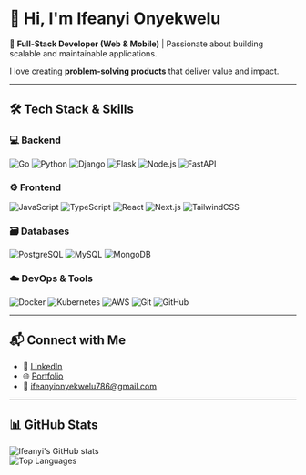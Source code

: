 # 👋 Hi, I'm Ifeanyi Onyekwelu

🚀 **Full-Stack Developer (Web & Mobile)** | Passionate about building scalable and maintainable applications.  

I love creating **problem-solving products** that deliver value and impact.

---

## 🛠️ Tech Stack & Skills

### 💻 Backend
![Go](https://img.shields.io/badge/-Go-00ADD8?style=flat&logo=go&logoColor=white)
![Python](https://img.shields.io/badge/-Python-3776AB?style=flat&logo=python&logoColor=white)
![Django](https://img.shields.io/badge/-Django-092E20?style=flat&logo=django)
![Flask](https://img.shields.io/badge/-Flask-000000?style=flat&logo=flask)
![Node.js](https://img.shields.io/badge/-Node.js-339933?style=flat&logo=nodedotjs)
![FastAPI](https://img.shields.io/badge/-FastAPI-009688?style=flat&logo=fastapi)

### ⚙️ Frontend
![JavaScript](https://img.shields.io/badge/-JavaScript-F7DF1E?style=flat&logo=javascript&logoColor=black)
![TypeScript](https://img.shields.io/badge/-TypeScript-3178C6?style=flat&logo=typescript&logoColor=white)
![React](https://img.shields.io/badge/-React-61DAFB?style=flat&logo=react)
![Next.js](https://img.shields.io/badge/-Next.js-000000?style=flat&logo=nextdotjs)
![TailwindCSS](https://img.shields.io/badge/-TailwindCSS-06B6D4?style=flat&logo=tailwind-css&logoColor=white)

### 🗃️ Databases
![PostgreSQL](https://img.shields.io/badge/-PostgreSQL-4169E1?style=flat&logo=postgresql&logoColor=white)
![MySQL](https://img.shields.io/badge/-MySQL-4479A1?style=flat&logo=mysql&logoColor=white)
![MongoDB](https://img.shields.io/badge/-MongoDB-47A248?style=flat&logo=mongodb)

### ☁️ DevOps & Tools
![Docker](https://img.shields.io/badge/-Docker-2496ED?style=flat&logo=docker&logoColor=white)
![Kubernetes](https://img.shields.io/badge/-Kubernetes-326CE5?style=flat&logo=kubernetes)
![AWS](https://img.shields.io/badge/-AWS-232F3E?style=flat&logo=amazonaws)
![Git](https://img.shields.io/badge/-Git-F05032?style=flat&logo=git)
![GitHub](https://img.shields.io/badge/-GitHub-181717?style=flat&logo=github)

---

## 📬 Connect with Me

- 💼 [LinkedIn](https://www.linkedin.com/in/ifeanyichukwu-onyekwelu-36b93922b)  
- 🌐 [Portfolio](https://iffeanyi.vercel.app)  
- 📧 ifeanyionyekwelu786@gmail.com  

---

## 📊 GitHub Stats

![Ifeanyi's GitHub stats](https://github-readme-stats.vercel.app/api?username=ifeanyi-onyekwelu&show_icons=true&theme=radical)  
![Top Languages](https://github-readme-stats.vercel.app/api/top-langs/?username=ifeanyi-onyekwelu&layout=compact&theme=radical)
